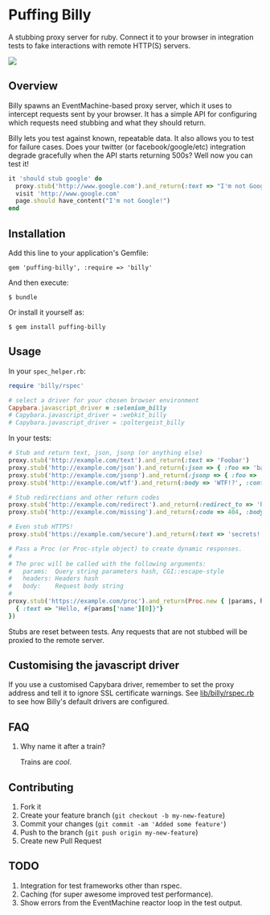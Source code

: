 # Puffing Billy

A stubbing proxy server for ruby. Connect it to your browser in integration
tests to fake interactions with remote HTTP(S) servers.

![](http://upload.wikimedia.org/wikipedia/commons/0/01/Puffing_Billy_1862.jpg)

## Overview

Billy spawns an EventMachine-based proxy server, which it uses to intercept
requests sent by your browser. It has a simple API for configuring which
requests need stubbing and what they should return.

Billy lets you test against known, repeatable data.  It also allows you to
test for failure cases.  Does your twitter (or facebook/google/etc)
integration degrade gracefully when the API starts returning 500s?  Well now
you can test it!

```ruby
it 'should stub google' do
  proxy.stub('http://www.google.com').and_return(:text => "I'm not Google!")
  visit 'http://www.google.com'
  page.should have_content("I'm not Google!")
end
```

## Installation

Add this line to your application's Gemfile:

    gem 'puffing-billy', :require => 'billy'

And then execute:

    $ bundle

Or install it yourself as:

    $ gem install puffing-billy

## Usage

In your `spec_helper.rb`:

```ruby
require 'billy/rspec'

# select a driver for your chosen browser environment
Capybara.javascript_driver = :selenium_billy
# Capybara.javascript_driver = :webkit_billy
# Capybara.javascript_driver = :poltergeist_billy
```

In your tests:

```ruby
# Stub and return text, json, jsonp (or anything else)
proxy.stub('http://example.com/text').and_return(:text => 'Foobar')
proxy.stub('http://example.com/json').and_return(:json => { :foo => 'bar' })
proxy.stub('http://example.com/jsonp').and_return(:jsonp => { :foo => 'bar' })
proxy.stub('http://example.com/wtf').and_return(:body => 'WTF!?', :content_type => 'text/wtf')

# Stub redirections and other return codes
proxy.stub('http://example.com/redirect').and_return(:redirect_to => 'http://example.com/other')
proxy.stub('http://example.com/missing').and_return(:code => 404, :body => 'Not found')

# Even stub HTTPS!
proxy.stub('https://example.com/secure').and_return(:text => 'secrets!!1!')

# Pass a Proc (or Proc-style object) to create dynamic responses.
#
# The proc will be called with the following arguments:
#   params:  Query string parameters hash, CGI::escape-style
#   headers: Headers hash
#   body:    Request body string
#
proxy.stub('https://example.com/proc').and_return(Proc.new { |params, headers, body|
  { :text => "Hello, #{params['name'][0]}"}
})
```

Stubs are reset between tests.  Any requests that are not stubbed will be
proxied to the remote server.

## Customising the javascript driver

If you use a customised Capybara driver, remember to set the proxy address
and tell it to ignore SSL certificate warnings. See
[lib/billy/rspec.rb](https://github.com/oesmith/puffing-billy/blob/master/lib/billy/rspec.rb)
to see how Billy's default drivers are configured.

## FAQ

1. Why name it after a train?

   Trains are *cool*.

## Contributing

1. Fork it
2. Create your feature branch (`git checkout -b my-new-feature`)
3. Commit your changes (`git commit -am 'Added some feature'`)
4. Push to the branch (`git push origin my-new-feature`)
5. Create new Pull Request

## TODO

1. Integration for test frameworks other than rspec.
2. Caching (for super awesome improved test performance).
3. Show errors from the EventMachine reactor loop in the test output.
